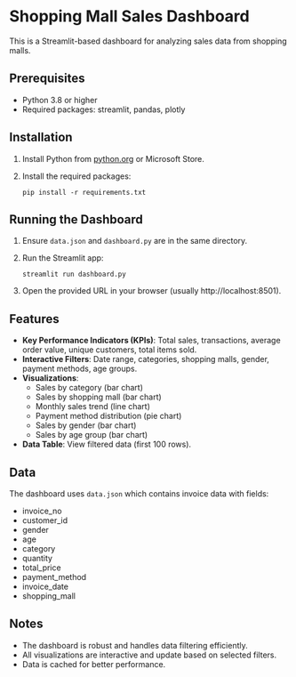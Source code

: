 # Shopping Mall Sales Dashboard

This is a Streamlit-based dashboard for analyzing sales data from shopping malls.

## Prerequisites

- Python 3.8 or higher
- Required packages: streamlit, pandas, plotly

## Installation

1. Install Python from [python.org](https://www.python.org/downloads/) or Microsoft Store.

2. Install the required packages:
   ```
   pip install -r requirements.txt
   ```

## Running the Dashboard

1. Ensure `data.json` and `dashboard.py` are in the same directory.

2. Run the Streamlit app:
   ```
   streamlit run dashboard.py
   ```

3. Open the provided URL in your browser (usually http://localhost:8501).

## Features

- **Key Performance Indicators (KPIs)**: Total sales, transactions, average order value, unique customers, total items sold.
- **Interactive Filters**: Date range, categories, shopping malls, gender, payment methods, age groups.
- **Visualizations**:
  - Sales by category (bar chart)
  - Sales by shopping mall (bar chart)
  - Monthly sales trend (line chart)
  - Payment method distribution (pie chart)
  - Sales by gender (bar chart)
  - Sales by age group (bar chart)
- **Data Table**: View filtered data (first 100 rows).

## Data

The dashboard uses `data.json` which contains invoice data with fields:
- invoice_no
- customer_id
- gender
- age
- category
- quantity
- total_price
- payment_method
- invoice_date
- shopping_mall

## Notes

- The dashboard is robust and handles data filtering efficiently.
- All visualizations are interactive and update based on selected filters.
- Data is cached for better performance.